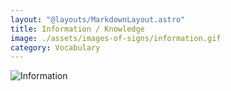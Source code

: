 ```yaml
---
layout: "@layouts/MarkdownLayout.astro"
title: Information / Knowledge
image: ./assets/images-of-signs/information.gif
category: Vocabulary
---
```


![Information](@signs/information.gif)
